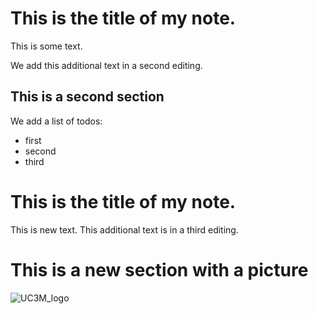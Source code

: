# This is the title of my **note**.

This is some text.

We add this additional text in a second editing.

## This is a second section

We add a list of todos:
- first
- second
- third

# This is the title of my **note**.

This is new text.
This additional text is in a third editing.

# This is a new section with a picture
![UC3M_logo](https://www.uc3m.es/ss/Satellite?blobcol=urldata&blobkey=id&blobtable=MungoBlobs&blobwhere=1371552353583&ssbinary=true)

